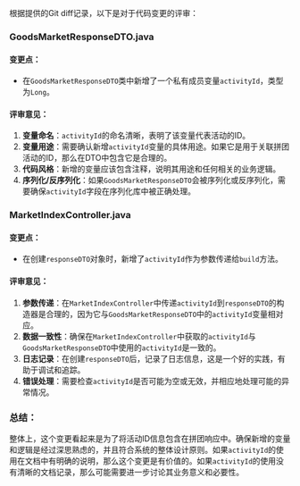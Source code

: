 根据提供的Git diff记录，以下是对于代码变更的评审：

### GoodsMarketResponseDTO.java

#### 变更点：
- 在`GoodsMarketResponseDTO`类中新增了一个私有成员变量`activityId`，类型为`Long`。

#### 评审意见：
1. **变量命名**：`activityId`的命名清晰，表明了该变量代表活动的ID。
2. **变量用途**：需要确认新增`activityId`变量的具体用途。如果它是用于关联拼团活动的ID，那么在DTO中包含它是合理的。
3. **代码风格**：新增的变量应该包含注释，说明其用途和任何相关的业务逻辑。
4. **序列化/反序列化**：如果`GoodsMarketResponseDTO`会被序列化或反序列化，需要确保`activityId`字段在序列化库中被正确处理。

### MarketIndexController.java

#### 变更点：
- 在创建`responseDTO`对象时，新增了`activityId`作为参数传递给`build`方法。

#### 评审意见：
1. **参数传递**：在`MarketIndexController`中传递`activityId`到`responseDTO`的构造器是合理的，因为它与`GoodsMarketResponseDTO`中的`activityId`变量相对应。
2. **数据一致性**：确保在`MarketIndexController`中获取的`activityId`与`GoodsMarketResponseDTO`中使用的`activityId`是一致的。
3. **日志记录**：在创建`responseDTO`后，记录了日志信息，这是一个好的实践，有助于调试和追踪。
4. **错误处理**：需要检查`activityId`是否可能为空或无效，并相应地处理可能的异常情况。

### 总结：
整体上，这个变更看起来是为了将活动ID信息包含在拼团响应中。确保新增的变量和逻辑是经过深思熟虑的，并且符合系统的整体设计原则。如果`activityId`的使用在文档中有明确的说明，那么这个变更是有价值的。如果`activityId`的使用没有清晰的文档记录，那么可能需要进一步讨论其业务意义和必要性。